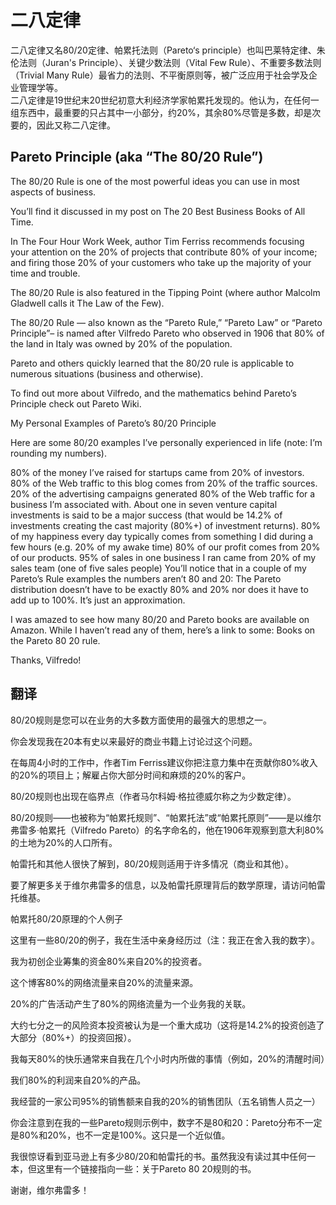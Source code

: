 # 二八定律

二八定律又名80/20定律、帕累托法则（Pareto‘s principle）也叫巴莱特定律、朱伦法则（Juran's Principle）、关键少数法则（Vital Few Rule）、不重要多数法则（Trivial Many Rule）最省力的法则、不平衡原则等，被广泛应用于社会学及企业管理学等。  
二八定律是19世纪末20世纪初意大利经济学家帕累托发现的。他认为，在任何一组东西中，最重要的只占其中一小部分，约20%，其余80%尽管是多数，却是次要的，因此又称二八定律。

## Pareto Principle (aka “The 80/20 Rule”)

The 80/20 Rule is one of the most powerful ideas you can use in most aspects of business.

You’ll find it discussed in my post on The 20 Best Business Books of All Time.

In The Four Hour Work Week, author Tim Ferriss recommends focusing your attention on the 20% of projects that contribute 80% of your income; and firing those 20% of your customers who take up the majority of your time and trouble.

The 80/20 Rule is also featured in the Tipping Point (where author Malcolm Gladwell calls it The Law of the Few).

The 80/20 Rule — also known as the “Pareto Rule,” “Pareto Law” or “Pareto Principle”– is named after Vilfredo Pareto who observed in 1906 that 80% of the land in Italy was owned by 20% of the population.

Pareto and others quickly learned that the 80/20 rule is applicable to numerous situations (business and otherwise).

To find out more about Vilfredo, and the mathematics behind Pareto’s Principle check out Pareto Wiki.

My Personal Examples of Pareto’s 80/20 Principle

Here are some 80/20 examples I’ve personally experienced in life (note: I’m rounding my numbers).

80% of the money I’ve raised for startups came from 20% of investors.
80% of the Web traffic to this blog comes from 20% of the traffic sources.
20% of the advertising campaigns generated 80% of the Web traffic for a business I’m associated with.
About one in seven venture capital investments is said to be a major success (that would be 14.2% of investments creating the cast majority (80%+) of investment returns).
80% of my happiness every day typically comes from something I did during a few hours (e.g. 20% of my awake time)
80% of our profit comes from 20% of our products.
95% of sales in one business I ran came from 20% of my sales team (one of five sales people)
You’ll notice that in a couple of my Pareto’s Rule examples the numbers aren’t 80 and 20: The Pareto distribution doesn’t have to be exactly 80% and 20% nor does it have to add up to 100%. It’s just an approximation.

I was amazed to see how many 80/20 and Pareto books are available on Amazon. While I haven’t read any of them, here’s a link to some:  Books on the Pareto 80 20 rule.

Thanks, Vilfredo!

## 翻译

80/20规则是您可以在业务的大多数方面使用的最强大的思想之一。

你会发现我在20本有史以来最好的商业书籍上讨论过这个问题。

在每周4小时的工作中，作者Tim Ferriss建议你把注意力集中在贡献你80%收入的20%的项目上；解雇占你大部分时间和麻烦的20%的客户。

80/20规则也出现在临界点（作者马尔科姆·格拉德威尔称之为少数定律）。

80/20规则——也被称为“帕累托规则”、“帕累托法”或“帕累托原则”——是以维尔弗雷多·帕累托（Vilfredo Pareto）的名字命名的，他在1906年观察到意大利80%的土地为20%的人口所有。

帕雷托和其他人很快了解到，80/20规则适用于许多情况（商业和其他）。

要了解更多关于维尔弗雷多的信息，以及帕雷托原理背后的数学原理，请访问帕雷托维基。

帕累托80/20原理的个人例子

这里有一些80/20的例子，我在生活中亲身经历过（注：我正在舍入我的数字）。

我为初创企业筹集的资金80%来自20%的投资者。

这个博客80%的网络流量来自20%的流量来源。

20%的广告活动产生了80%的网络流量为一个业务我的关联。

大约七分之一的风险资本投资被认为是一个重大成功（这将是14.2%的投资创造了大部分（80%+）的投资回报）。

我每天80%的快乐通常来自我在几个小时内所做的事情（例如，20%的清醒时间）

我们80%的利润来自20%的产品。

我经营的一家公司95%的销售额来自我的20%的销售团队（五名销售人员之一）

你会注意到在我的一些Pareto规则示例中，数字不是80和20：Pareto分布不一定是80%和20%，也不一定是100%。这只是一个近似值。

我很惊讶看到亚马逊上有多少80/20和帕雷托的书。虽然我没有读过其中任何一本，但这里有一个链接指向一些：关于Pareto 80 20规则的书。

谢谢，维尔弗雷多！

